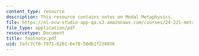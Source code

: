 ```yaml
---
content_type: resource
description: This resource contains notes on Modal Metaphysics.
file: https://ol-ocw-studio-app-qa.s3.amazonaws.com/courses/24-221-metaphysics-free-will-fall-2004/fafc7cf0797162016e7850db1f238856_footnote.pdf
file_type: application/pdf
resourcetype: Document
title: footnote.pdf
uid: fafc7cf0-7971-6201-6e78-50db1f238856
---
```


